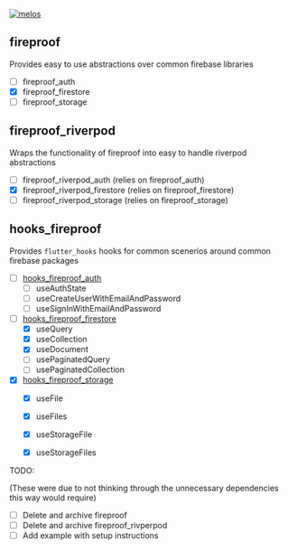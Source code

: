 [![melos](https://img.shields.io/badge/maintained%20with-melos-f700ff.svg?style=flat-square)](https://github.com/invertase/melos)

##  fireproof
Provides easy to use abstractions over common firebase libraries
- [ ] fireproof_auth
- [x] fireproof_firestore
- [ ] fireproof_storage

##  fireproof_riverpod
Wraps the functionality of fireproof into easy to handle riverpod abstractions

- [ ] fireproof_riverpod_auth (relies on fireproof_auth)
- [x] fireproof_riverpod_firestore (relies on fireproof_firestore)
- [ ] fireproof_riverpod_storage (relies on fireproof_storage)

## hooks_fireproof
Provides `flutter_hooks` hooks for common scenerios around common firebase packages
- [ ] [hooks_fireproof_auth](https://github.com/CSFrequency/react-firebase-hooks/tree/master/auth)
    <!-- - [ ] useAuth (likely returns an auth object no?) -->
    - [ ] useAuthState
    - [ ] useCreateUserWithEmailAndPassword
    - [ ] useSignInWithEmailAndPassword
- [ ] [hooks_fireproof_firestore](https://github.com/CSFrequency/react-firebase-hooks/tree/master/firestore)
    - [x] useQuery
    - [x] useCollection
    - [x] useDocument
    - [ ] usePaginatedQuery
    - [ ] usePaginatedCollection
- [x] [hooks_fireproof_storage](https://github.com/CSFrequency/react-firebase-hooks/tree/master/storage)
    <!-- useDownloadURL -->
    - [x] useFile
    - [x] useFiles
    - [x] useStorageFile
    - [x] useStorageFiles


TODO:

(These were due to not thinking through the unnecessary dependencies this way would require)
- [ ] Delete and archive fireproof
- [ ] Delete and archive fireproof_rivperpod
- [ ] Add example with setup instructions